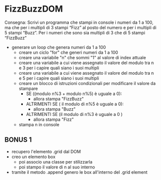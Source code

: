 # FizzBuzzDOM

Consegna: Scrivi un programma che stampi in console i numeri da 1 a 100, ma che per i multipli di 3 stampi “Fizz” al posto del numero e per i multipli di 5 stampi “Buzz”. Per i numeri che sono sia multipli di 3 che di 5 stampi “FizzBuzz”

- generare un loop che genera numeri da 1 a 100
  - creare un ciclo "for" che generi numeri da 1 a 100
  - creare una variabile "n" che sommi "1" al valore di index attuale
  - creare una variabile a cui viene assegnato il valore del modulo tra n e 3 per i capire quali siano i suoi multipli
  - creare una variabile a cui viene assegnato il valore del modulo tra n e 5 per i capire quali siano i suoi multipli
  - creare un blocco di istruzioni condizionali per modificare il valore da stampare
    - SE ((modulo n%3 + modulo n%5) è uguale a 0): 
      - allora stampa "FizzBuzz"
    - ALTRIMENTI SE ( il modulo di n%5 è uguale a 0):
      - allora stampa "Buzz"
    - ALTRIMENTI SE (il modulo di n%3 è uguale a 0 )
      - allora stampa "Fizz"
  - stampa n in console


## BONUS 1 
- recupero l'elemento .grid dal DOM
- creo un elemento box
  - poi associo una classe per stilizzarla
  - poi stampo il valore di n al suo interno
- tramite il metodo .append genero le box all'interno del .grid element